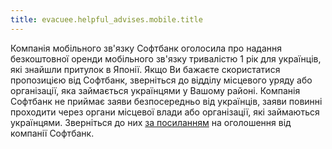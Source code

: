 ```yaml
---
title: evacuee.helpful_advises.mobile.title
---
```


Компанія мобільного зв'язку Софтбанк оголосила про надання безкоштовної оренди мобільного зв'язку тривалістю 1 рік для українців, які знайшли притулок в Японії. Якщо Ви бажаєте скористатися пропозицією від Софтбанк, зверніться до відділу місцевого уряду або організації, яка займається українцями у Вашому районі. Компанія Софтбанк не приймає заяви безпосередньо від українців, заяви повинні проходити через органи місцевої влади або організації, які займаються українцями. Зверніться до них [за посиланням](https://www.softbank.jp/corp/news/press/sbkk/2022/20220531_03/) на оголошення від компанії Софтбанк.
